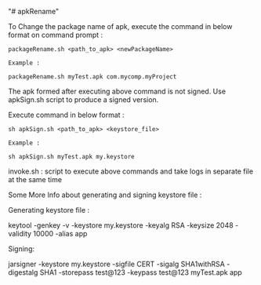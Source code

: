 "# apkRename" 

>>>>>>>>>>>>>>>>>>>>>>>>>>>>>>>>>>>>>>>>>>>>>>>>>>>>>>>>>>>>>>>>>>>>>>>>>>>>>>>>>>>>>>>>>>>>>

To Change the package name of apk, execute the command in below format on command prompt :
	
	packageRename.sh <path_to_apk> <newPackageName>
	
	Example :
	
	packageRename.sh myTest.apk com.mycomp.myProject

>>>>>>>>>>>>>>>>>>>>>>>>>>>>>>>>>>>>>>>>>>>>>>>>>>>>>>>>>>>>>>>>>>>>>>>>>>>>>>>>>>>>>>>>>>>>>

>>>>>>>>>>>>>>>>>>>>>>>>>>>>>>>>>>>>>>>>>>>>>>>>>>>>>>>>>>>>>>>>>>>>>>>>>>>>>>>>>>>>>>>>>>>>>

The apk formed after executing above command is not signed. Use apkSign.sh script 
to produce a signed version.

Execute command in below format :

	sh apkSign.sh <path_to_apk> <keystore_file>

	Example :
	
	sh apkSign.sh myTest.apk my.keystore
	
>>>>>>>>>>>>>>>>>>>>>>>>>>>>>>>>>>>>>>>>>>>>>>>>>>>>>>>>>>>>>>>>>>>>>>>>>>>>>>>>>>>>>>>>>>>>>>

>>>>>>>>>>>>>>>>>>>>>>>>>>>>>>>>>>>>>>>>>>>>>>>>>>>>>>>>>>>>>>>>>>>>>>>>>>>>>>>>>>>>>>>>>>>>>>

invoke.sh : script to execute above commands and take logs in separate file at the same time

>>>>>>>>>>>>>>>>>>>>>>>>>>>>>>>>>>>>>>>>>>>>>>>>>>>>>>>>>>>>>>>>>>>>>>>>>>>>>>>>>>>>>>>>>>>>>>

>>>>>>>>>>>>>>>>>>>>>>>>>>>>>>>>>>>>>>>>>>>>>>>>>>>>>>>>>>>>>>>>>>>>>>>>>>>>>>>>>>>>>>>>>>>>>>

Some More Info about generating and signing keystore file :

Generating keystore file :

keytool -genkey -v -keystore my.keystore -keyalg RSA -keysize 2048 -validity 10000 -alias app


Signing: 

jarsigner -keystore my.keystore -sigfile CERT -sigalg SHA1withRSA -digestalg SHA1 -storepass test@123 -keypass test@123 myTest.apk app

>>>>>>>>>>>>>>>>>>>>>>>>>>>>>>>>>>>>>>>>>>>>>>>>>>>>>>>>>>>>>>>>>>>>>>>>>>>>>>>>>>>>>>>>>>>>>>>
